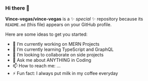 ### Hi there 👋

**Vince-vegas/vince-vegas** is a ✨ _special_ ✨ repository because its `README.md` (this file) appears on your GitHub profile.

Here are some ideas to get you started:

- 🔭 I’m currently working on MERN Projects
- 🌱 I’m currently learning TypeScript and GraphQL
- 👯 I’m looking to collaborate on side projects
- 💬 Ask me about ANYTHING in Coding
- 📫 How to reach me: ...
- ⚡ Fun fact: I always put milk in my coffee everyday
